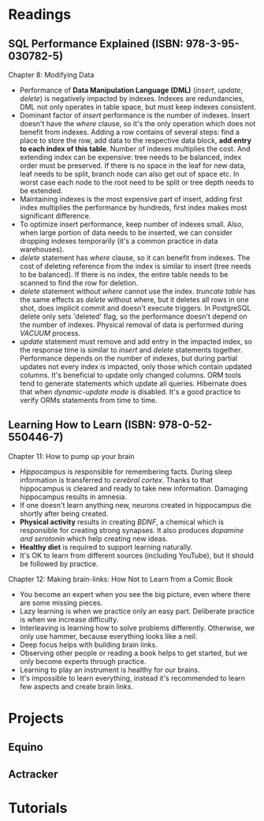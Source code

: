 # Readings

## SQL Performance Explained (ISBN: 978-3-95-030782-5)

Chapter 8: Modifying Data

- Performance of __Data Manipulation Language (DML)__ (_insert_, _update_, _delete_) is negatively impacted by indexes.
  Indexes are redundancies, DML not only operates in table space, but must keep indexes consistent.
- Dominant factor of _insert_ performance is the number of indexes. Insert doesn't have the _where_ clause, so it's the
  only operation which does not benefit from indexes. Adding a row contains of several steps: find a place to store the
  row, add data to the respective data block, __add entry to each index of this table__. Number of indexes multiplies
  the cost. And extending index can be expensive: tree needs to be balanced, index order must be preserved. If there is
  no space in the leaf for new data, leaf needs to be split, branch node can also get out of space etc. In worst case
  each node to the root need to be split or tree depth needs to be extended.
- Maintaining indexes is the most expensive part of insert, adding first index multiplies the performance by hundreds,
  first index makes most significant difference.
- To optimize insert performance, keep number of indexes small. Also, when large portion of data needs to be inserted,
  we can consider dropping indexes temporarily (it's a common practice in data warehouses).
- _delete_ statement has _where_ clause, so it can benefit from indexes. The cost of deleting reference from the index
  is similar to insert (tree needs to be balanced). If there is no index, the entire table needs to be scanned to find
  the row for deletion.
- _delete_ statement without _where_ cannot use the index. _truncate table_ has the same effects as _delete_ without
  where, but it deletes all rows in one shot, does implicit commit and doesn't execute triggers. In PostgreSQL delete
  only sets 'deleted' flag, so the performance doesn't depend on the number of indexes. Physical removal of data is
  performed during _VACUUM_ process.
- _update_ statement must remove and add entry in the impacted index, so the response time is similar to _insert_ and
  _delete_ statements together. Performance depends on the number of indexes, but during partial updates not every
  index is impacted, only those which contain updated columns. It's beneficial to update only changed columns. ORM tools
  tend to generate statements which update all queries. Hibernate does that when _dynamic-update mode_ is disabled. It's
  a good practice to verify ORMs statements from time to time.

## Learning How to Learn (ISBN: 978-0-52-550446-7)

Chapter 11: How to pump up your brain

- _Hippocampus_ is responsible for remembering facts. During sleep information is transferred to _cerebral cortex_.
  Thanks to that hippocampus is cleared and ready to take new information. Damaging hippocampus results in amnesia.
- If one doesn't learn anything new, neurons created in hippocampus die shortly after being created.
- __Physical activity__ results in creating _BDNF_, a chemical which is responsible for creating strong synapses. It
  also produces _dopamine and serotonin_ which help creating new ideas.
- __Healthy diet__ is required to support learning naturally.
- It's OK to learn from different sources (including YouTube), but it should be followed by practice.

Chapter 12: Making brain-links: How Not to Learn from a Comic Book

- You become an expert when you see the big picture, even where there are some missing pieces.
- Lazy learning is when we practice only an easy part. Deliberate practice is when we increase difficulty.
- Interleaving is learning how to solve problems differently. Otherwise, we only use hammer, because everything looks
  like a neil.
- Deep focus helps with building brain links.
- Observing other people or reading a book helps to get started, but we only become experts through practice.
- Learning to play an instrument is healthy for our brains.
- It's impossible to learn everything, instead it's recommended to learn few aspects and create brain links.

# Projects

## Equino

## Actracker

# Tutorials

